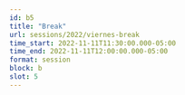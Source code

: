 ```yaml
---
id: b5
title: "Break"
url: sessions/2022/viernes-break 
time_start: 2022-11-11T11:30:00.000-05:00
time_end: 2022-11-11T12:00:00.000-05:00
format: session
block: b
slot: 5
---
```

